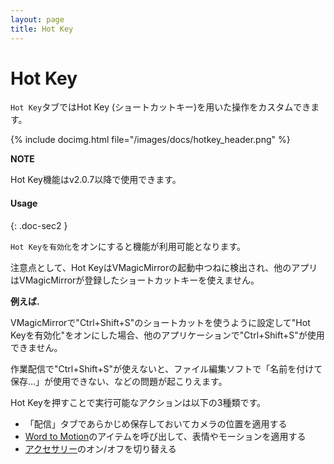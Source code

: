```yaml
---
layout: page
title: Hot Key
---
```


# Hot Key

`Hot Key`タブではHot Key (ショートカットキー)を用いた操作をカスタムできます。

{% include docimg.html file="/images/docs/hotkey_header.png" %}

<div class="note-area" markdown="1">

**NOTE**

Hot Key機能はv2.0.7以降で使用できます。

</div>


#### Usage
{: .doc-sec2 }

`Hot Keyを有効化`をオンにすると機能が利用可能となります。

注意点として、Hot KeyはVMagicMirrorの起動中つねに検出され、他のアプリはVMagicMirrorが登録したショートカットキーを使えません。

<div class="note-area" markdown="1">

**例えば.**

VMagicMirrorで"Ctrl+Shift+S"のショートカットを使うように設定して"Hot Keyを有効化"をオンにした場合、他のアプリケーションで"Ctrl+Shift+S"が使用できません。

作業配信で"Ctrl+Shift+S"が使えないと、ファイル編集ソフトで「名前を付けて保存…」が使用できない、などの問題が起こりえます。

</div>

Hot Keyを押すことで実行可能なアクションは以下の3種類です。

<div class="doc-ul" markdown="1">

- 「配信」タブであらかじめ保存しておいてカメラの位置を適用する
- [Word to Motion](./expressions)のアイテムを呼び出して、表情やモーションを適用する
- [アクセサリー](./accessory)のオン/オフを切り替える

</div>
